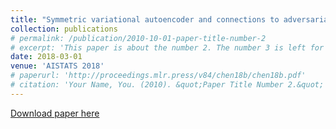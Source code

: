 ```yaml
---
title: "Symmetric variational autoencoder and connections to adversarial learning"
collection: publications
# permalink: /publication/2010-10-01-paper-title-number-2
# excerpt: 'This paper is about the number 2. The number 3 is left for future work.'
date: 2018-03-01
venue: 'AISTATS 2018'
# paperurl: 'http://proceedings.mlr.press/v84/chen18b/chen18b.pdf'
# citation: 'Your Name, You. (2010). &quot;Paper Title Number 2.&quot; <i>Journal 1</i>. 1(2).'
---
```



[Download paper here](http://proceedings.mlr.press/v84/chen18b/chen18b.pdf)
